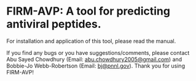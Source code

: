 # FIRM-AVP: A tool for predicting antiviral peptides. 

For installation and application of this tool, please read the manual. 

If you find any bugs or you have suggestions/comments, please contact Abu Sayed Chowdhury (Email: abu.chowdhury2005@gmail.com) and Bobbie-Jo Webb-Robertson (Email: bj@pnnl.gov). Thank you for using FIRM-AVP!


